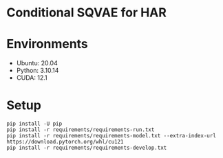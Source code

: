 # Conditional SQVAE for HAR

# Environments
- Ubuntu: 20.04
- Python: 3.10.14
- CUDA: 12.1

# Setup
```
pip install -U pip
pip install -r requirements/requirements-run.txt
pip install -r requirements/requirements-model.txt --extra-index-url https://download.pytorch.org/whl/cu121
pip install -r requirements/requirements-develop.txt
```
